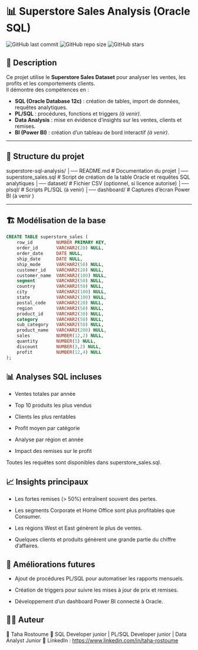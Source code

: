 # 📊 Superstore Sales Analysis (Oracle SQL)

![GitHub last commit](https://img.shields.io/github/last-commit/USERNAME/superstore-sql-analysis)
![GitHub repo size](https://img.shields.io/github/repo-size/USERNAME/superstore-sql-analysis)
![GitHub stars](https://img.shields.io/github/stars/USERNAME/superstore-sql-analysis?style=social)

## 📝 Description
Ce projet utilise le **Superstore Sales Dataset** pour analyser les ventes, les profits et les comportements clients.  
Il démontre des compétences en :  
- **SQL (Oracle Database 12c)** : création de tables, import de données, requêtes analytiques.  
- **PL/SQL** : procédures, fonctions et triggers *(à venir)*.  
- **Data Analysis** : mise en évidence d’insights sur les ventes, clients et remises.  
- **BI (Power BI)** : création d’un tableau de bord interactif *(à venir)*.

---

## 📂 Structure du projet
superstore-sql-analysis/
│── README.md # Documentation du projet
│── superstore_sales.sql # Script de création de la table Oracle et requêtes SQL analytiques
│── dataset/ # Fichier CSV (optionnel, si licence autorise)
│── plsql/ # Scripts PL/SQL (à venir)
│── dashboard/ # Captures d’écran Power BI (à venir )

---

## 🏗️ Modélisation de la base
```sql
CREATE TABLE superstore_sales (
    row_id         NUMBER PRIMARY KEY,
    order_id       VARCHAR2(20) NULL,
    order_date     DATE NULL,
    ship_date      DATE NULL,
    ship_mode      VARCHAR2(50) NULL,
    customer_id    VARCHAR2(20) NULL,
    customer_name  VARCHAR2(100) NULL,
    segment        VARCHAR2(50) NULL,
    country        VARCHAR2(50) NULL,
    city           VARCHAR2(100) NULL,
    state          VARCHAR2(100) NULL,
    postal_code    VARCHAR2(20) NULL,
    region         VARCHAR2(50) NULL,
    product_id     VARCHAR2(30) NULL,
    category       VARCHAR2(50) NULL,
    sub_category   VARCHAR2(50) NULL,
    product_name   VARCHAR2(200) NULL,
    sales          NUMBER(12,2) NULL,
    quantity       NUMBER(5) NULL,
    discount       NUMBER(3,2) NULL,
    profit         NUMBER(12,4) NULL
);
```

## 📊 Analyses SQL incluses

- Ventes totales par année

- Top 10 produits les plus vendus

- Clients les plus rentables

- Profit moyen par catégorie

- Analyse par région et année

- Impact des remises sur le profit

Toutes les requêtes sont disponibles dans superstore_sales.sql.


## 📈 Insights principaux

- Les fortes remises (> 50%) entraînent souvent des pertes.

- Les segments Corporate et Home Office sont plus profitables que Consumer.

- Les régions West et East génèrent le plus de ventes.

- Quelques clients et produits génèrent une grande partie du chiffre d’affaires.

## 🚀 Améliorations futures

- Ajout de procédures PL/SQL pour automatiser les rapports mensuels.

- Création de triggers pour suivre les mises à jour de prix et remises.

- Développement d’un dashboard Power BI connecté à Oracle.

## 👨‍💻 Auteur
👤 Taha Rostoume
🎯 SQL Developer junior | PL/SQL Developer junior | Data Analyst Junior
🔗 LinkedIn : https://www.linkedin.com/in/taha-rostoume
